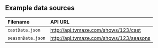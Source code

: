 ## Example data sources

| Filename          | API URL                                 |
| :---------------- | :-------------------------------------- |
| `castData.json`   | http://api.tvmaze.com/shows/123/cast    |
| `seasonData.json` | http://api.tvmaze.com/shows/123/seasons |
